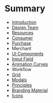 # Summary

* [Introduction](README.md)
* [Design Team](team-setup.md)
* [Resources](resources.md)
* [Consumer](consumer.md)
* [Purchase](purchase.md)
* Merchant
* [UI Components](component-library.md)
* [Input Field](input-fields.md)
* [Animation Curves](animation-curves.md)
* Workflow
* [Grid](grid.md)
* [Modals](modals.md)
* [Principles](domain-differences.md)
* [Branding Material](branding-material.md)
* [Icons](icons.md)

